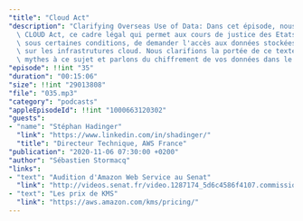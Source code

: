 ```yaml
---
"title": "Cloud Act"
"description": "Clarifying Overseas Use of Data: Dans cet épisode, nous parlons du\
  \ CLOUD Act, ce cadre légal qui permet aux cours de justice des Etats-Unis d'Amérique,\
  \ sous certaines conditions, de demander l'accès aux données stockées ou traitées\
  \ sur les infrastrutures cloud. Nous clarifions la portée de ce texte, levons certains\
  \ mythes à ce sujet et parlons du chiffrement de vos données dans le cloud AWS."
"episode": !!int "35"
"duration": "00:15:06"
"size": !!int "29013808"
"file": "035.mp3"
"category": "podcasts"
"appleEpisodeId": !!int "1000663120302"
"guests":
- "name": "Stéphan Hadinger"
  "link": "https://www.linkedin.com/in/shadinger/"
  "title": "Directeur Technique, AWS France"
"publication": "2020-11-06 07:30:00 +0200"
"author": "Sébastien Stormacq"
"links":
- "text": "Audition d'Amazon Web Service au Senat"
  "link": "http://videos.senat.fr/video.1287174_5d6c4586f4107.commission-d-enquete-souverainete-numerique"
- "text": "Les prix de KMS"
  "link": "https://aws.amazon.com/kms/pricing/"
---
```

